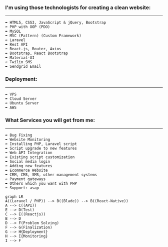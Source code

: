 ### I'm using those technologists for creating a clean website:
------------------------------------------------------------
`➦ HTML5, CSS3, JavaScript & jQuery, Bootstrap` <br>
`➦ PHP with OOP (PDO)` <br>
`➦ MySQL` <br>
`➦ MVC (Pattern) (Custom Framework)` <br>
`➦ Laravel` <br>
`➦ Rest API` <br>
`➦ React.js, Router, Axios` <br>
`➦ Bootstrap, React Bootstrap` <br>
`➦ Material-UI` <br>
`➦ Twilio SMS`<br>
`➦ Sendgrid Email` <br>

### Deployment:
-----------
`➦ VPS` <br>
`➦ Cloud Server` <br>
`➦ Ubuntu Server` <br>
`➦ AWS` <br>


### What Services you will get from me:
----------------------------------
`➦ Bug Fixing` <br>
`➦ Website Monitoring` <br>
`➦ Installing PHP, Laravel script` <br>
`➦ Script upgrade to new features` <br>
`➦ Web API Integration` <br>
`➦ Existing script customization` <br>
`➦ Social media login` <br>
`➦ Adding new features` <br>
`➦ Ecommerce Website` <br>
`➦ CRM, CMS, SMS, other management systems` <br>
`➦ Payment gateways` <br>
`➦ Others which you want with PHP` <br>
`➦ Support: asap` <br>
```mermaid
graph LR
A((Laravel / PHP)) --> B((Blade)) --> B((React-Native))
A --> C((API))
E --> D(Test)
C --> E((Reactjs))
B --> D
D --> F(Problem Solving)
F --> G(Finalization)
G --> H{Deployment}
H --> I{Monitoring}
I --> F
```
